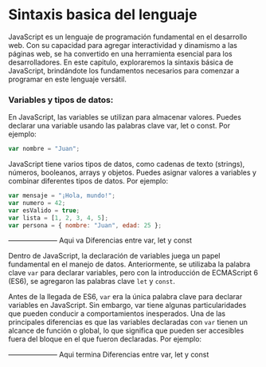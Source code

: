 # Sintaxis basica del lenguaje

JavaScript es un lenguaje de programación fundamental en el desarrollo web. Con su capacidad para agregar interactividad y dinamismo a las páginas web, se ha convertido en una herramienta esencial para los desarrolladores. En este capitulo, exploraremos la sintaxis básica de JavaScript, brindándote los fundamentos necesarios para comenzar a programar en este lenguaje versátil.

### Variables y tipos de datos:

En JavaScript, las variables se utilizan para almacenar valores. Puedes declarar una variable usando las palabras clave var, let o const. Por ejemplo:

``` javascript
var nombre = "Juan";
``` 


JavaScript tiene varios tipos de datos, como cadenas de texto (strings), números, booleanos, arrays y objetos. Puedes asignar valores a variables y combinar diferentes tipos de datos. Por ejemplo:

``` javascript
var mensaje = "¡Hola, mundo!";
var numero = 42;
var esValido = true;
var lista = [1, 2, 3, 4, 5];
var persona = { nombre: "Juan", edad: 25 };
```


——————— Aqui va Diferencias entre var, let y const

Dentro de JavaScript, la declaración de variables juega un papel fundamental en el manejo de datos. Anteriormente, se utilizaba la palabra clave `var` para declarar variables, pero con la introducción de ECMAScript 6 (ES6), se agregaron las palabras clave `let` y `const`.

Antes de la llegada de ES6, `var` era la única palabra clave para declarar variables en JavaScript. Sin embargo, var tiene algunas particularidades que pueden conducir a comportamientos inesperados. Una de las principales diferencias es que las variables declaradas con `var` tienen un alcance de función o global, lo que significa que pueden ser accesibles fuera del bloque en el que fueron declaradas. Por ejemplo:

——————— Aqui termina Diferencias entre var, let y const
